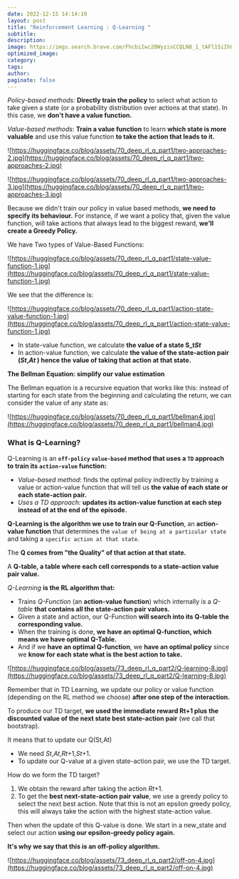 ```yaml
---
date: 2022-12-15 14:14:19
layout: post
title: "Reinforcement Learning : Q-Learning "
subtitle:
description:
image: https://imgs.search.brave.com/FhcbiIwc28WyzisCCQLN8_1_tAFl1SiIhUb2ITLiOtQ/rs:fit:1200:743:1/g:ce/aHR0cHM6Ly9taXJv/Lm1lZGl1bS5jb20v/bWF4LzEyMDAvMSp1/X1NRZzdyenFuMFR3/cmYxdDltX19RLnBu/Zw
optimized_image:
category:
tags:
author:
paginate: false
---
```


*Policy-based methods:* **Directly train the policy** to select what action to take given a state (or a probability distribution over actions at that state). In this case, we **don't have a value function.**

*Value-based methods*: **Train a value function** to learn **which state is more valuable** and use this value function **to take the action that leads to it.**

![https://huggingface.co/blog/assets/70_deep_rl_q_part1/two-approaches-2.jpg](https://huggingface.co/blog/assets/70_deep_rl_q_part1/two-approaches-2.jpg)

![https://huggingface.co/blog/assets/70_deep_rl_q_part1/two-approaches-3.jpg](https://huggingface.co/blog/assets/70_deep_rl_q_part1/two-approaches-3.jpg)

Because we didn't train our policy in value based methods, **we need to specify its behaviour.**
For instance, if we want a policy that, given the value function, will take actions that always lead to the biggest reward, **we'll create a Greedy Policy.**

We have Two types of Value-Based Functions:

![https://huggingface.co/blog/assets/70_deep_rl_q_part1/state-value-function-1.jpg](https://huggingface.co/blog/assets/70_deep_rl_q_part1/state-value-function-1.jpg)

We see that the difference is:

![https://huggingface.co/blog/assets/70_deep_rl_q_part1/action-state-value-function-1.jpg](https://huggingface.co/blog/assets/70_deep_rl_q_part1/action-state-value-function-1.jpg)

- In state-value function, we calculate **the value of a state S_t*St***
- In action-value function, we calculate **the value of the state-action pair (*St*,*At* ) hence the value of taking that action at that state.**

****The Bellman Equation: simplify our value estimation****

The Bellman equation is a recursive equation that works like this: instead of starting for each state from the beginning and calculating the return, we can consider the value of any state as:

![https://huggingface.co/blog/assets/70_deep_rl_q_part1/bellman4.jpg](https://huggingface.co/blog/assets/70_deep_rl_q_part1/bellman4.jpg)

### **What is Q-Learning?**

Q-Learning is an **`off-policy` `value-based` method that uses a `TD` approach to train its `action-value` function:** 

- *Value-based method*: finds the optimal policy indirectly by training a value or action-value function that will tell us **the value of each state or each state-action pair.**
- *Uses a TD approach:* **updates its action-value function at each step instead of at the end of the episode.**

**Q-Learning is the algorithm we use to train our Q-Function**, an **action-value function** that determines the `value of being at a particular state` and taking a `specific action at that state`.

The **Q comes from "the Quality" of that action at that state.**

A **Q-table, a table where each cell corresponds to a state-action value pair value.**

*Q-Learning* **is the RL algorithm that:**

- Trains *Q-Function* (an **action-value function**) which internally is a *Q-table* **that contains all the state-action pair values.**
- Given a state and action, our Q-Function **will search into its Q-table the corresponding value.**
- When the training is done, **we have an optimal Q-function, which means we have optimal Q-Table.**
- And if we **have an optimal Q-function**, we **have an optimal policy** since we **know for each state what is the best action to take.**

![https://huggingface.co/blog/assets/73_deep_rl_q_part2/Q-learning-8.jpg](https://huggingface.co/blog/assets/73_deep_rl_q_part2/Q-learning-8.jpg)

Remember that in TD Learning, we update our policy or value function (depending on the RL method we choose) **after one step of the interaction.**

To produce our TD target, **we used the immediate reward Rt+1 plus the discounted value of the next state best state-action pair** (we call that bootstrap).

It means that to update our Q(St,At)

- We need *St*,*At*,*Rt*+1,*St*+1.
- To update our Q-value at a given state-action pair, we use the TD target.

How do we form the TD target?

1. We obtain the reward after taking the action *Rt*+1.
2. To get the **best next-state-action pair value**, we use a greedy policy to select the next best action. Note that this is not an epsilon greedy policy, this will always take the action with the highest state-action value.

Then when the update of this Q-value is done. We start in a new_state and select our action **using our epsilon-greedy policy again.**

**It's why we say that this is an off-policy algorithm.**

![https://huggingface.co/blog/assets/73_deep_rl_q_part2/off-on-4.jpg](https://huggingface.co/blog/assets/73_deep_rl_q_part2/off-on-4.jpg)